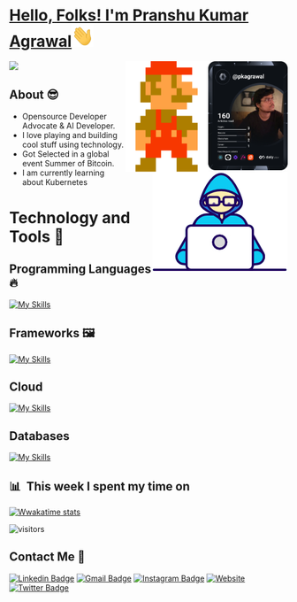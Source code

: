 
 # <a href="https://twitter.com/pkknowsnothing/"> Hello, Folks! I'm Pranshu Kumar Agrawal</a><img src="https://github.com/IMPranshu/IMPranshu/blob/main/assets/wave.gif" width="40rem" height="40rem">

 <a href="https://pkknowsnothing.com/" target="_blank">
    <img
      width="144"
      align="right"
      src="https://github.com/IMPranshu/IMPranshu/blob/main/assets/devcard.svg"
    />
  </a>
   <a href="https://dub.sh/mario" target="_blank">
<img align="right" src="https://github.com/IMPranshu/IMPranshu/blob/main/assets/Mario.svg" width=150 height=200/>
</a>







<img src="http://github-readme-streak-stats.herokuapp.com?user=IMPranshu&theme=github-dark-blue&hide_border=true&stroke=00000000">

<a href="https://www.linkedin.com/in/pranshu-kumar-agrawal-74988152/" target="_blank" >
<img align="right" src="https://github.com/IMPranshu/IMPranshu/blob/main/assets/Developer.gif"/>
</a>


## About :sunglasses:

- Opensource Developer Advocate & AI Developer. 
- I love playing and building cool stuff using technology.
- Got Selected in a global event Summer of Bitcoin.
- I am currently learning about Kubernetes


# Technology and Tools 🔧
## Programming Languages 🔥

[![My Skills](https://skills.thijs.gg/icons?i=javascript,nodejs,python,java,cpp,flutter,md&theme=light)](https://skills.thijs.gg)

## Frameworks 🖼️
[![My Skills](https://skills.thijs.gg/icons?i=html,threejs,react,tailwind,vite,dart&theme=light)](https://skills.thijs.gg)

## Cloud
[![My Skills](https://skills.thijs.gg/icons?i=docker,kubernetes,aws&theme=light)](https://skills.thijs.gg)
 
 ## Databases
[![My Skills](https://skills.thijs.gg/icons?i=mongodb,mysql,postgres&theme=light)](https://skills.thijs.gg)



## 📊 &nbsp;**This week I spent my time on**

[![Wwakatime stats](https://github-readme-stats-taupe-two.vercel.app/api/wakatime?username=IMPranshu&hide_title=true&hide_border=true&langs_count=5&bg_color=00000000&text_color=fff)](https://wakatime.com/@IMPranshu)

![visitors](https://visitor-badge.laobi.icu/badge?page_id=IMPranshu.IMPranshu)

##  Contact Me :speech_balloon:

[![Linkedin Badge](https://img.shields.io/badge/-@Pranshu-blue?style=flat-square&logo=Linkedin&logoColor=white&link=https://www.linkedin.com/in/pranshu-kumar-agrawal-74988152/)](https://www.linkedin.com/in/pranshu-kumar-agrawal-74988152/) [![Gmail Badge](https://img.shields.io/badge/-pranshukumar1999@gmail.com-c14438?style=flat-square&logo=Gmail&logoColor=white&link=mailto:pranshukumar1999@gmail.com)](mailto:) [![Instagram Badge](https://img.shields.io/badge/-@Pranshu-e4405f?style=flat-square&labelColor=f94877&logo=instagram&logoColor=white&link=https:https://www.instagram.com/pkknowsnothing/)](https://www.instagram.com/pkknowsnothing/) <a href="https://pkknowsnothing.com/"><img alt="Website" src="https://img.shields.io/badge/pkknowsnothing.com-red?style=flat-square&logo=google-chrome"></a>
  [![Twitter Badge](https://img.shields.io/badge/-@Pranshu-blue?style=flat-square&logo=Twitter&logoColor=white&link=https://twitter.com/pkknowsnothing/)](https://twitter.com/pkknowsnothing/)
 
